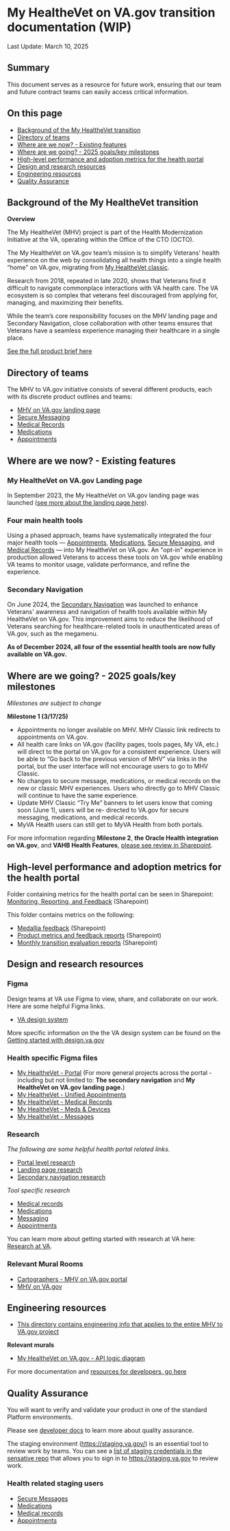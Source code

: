 # My HealtheVet on VA.gov transition documentation (WIP) 

Last Update: March 10, 2025

## Summary

This document serves as a resource for future work, ensuring that our team and future contract teams can easily access critical information. 

## On this page

* [Background of the My HealtheVet transition](#background)
* [Directory of teams](#directoryofteams)
* [Where are we now? - Existing features](#existingfeatures)
* [Where are we going? - 2025 goals/key milestones](#2025goals)
* [High-level performance and adoption metrics for the health portal](#metrics)
* [Design and research resources](#design)
* [Engineering resources](#engineering) 
* [Quality Assurance](#qa)

## <a name="background"></a>Background of the My HealtheVet transition<be>

**Overview**

The My HealtheVet (MHV) project is part of the Health Modernization Initiative at the VA, operating within the Office of the CTO (OCTO). 

The My HealtheVet on VA.gov team’s mission is to simplify Veterans’ health experience on the web by consolidating all health things into a single health “home” on VA.gov, migrating from [My HealtheVet classic](https://www.myhealth.va.gov/mhv-portal-web/home). 

Research from 2018, repeated in late 2020, shows that Veterans find it difficult to navigate commonplace interactions with VA health care. The VA ecosystem is so complex that veterans feel discouraged from applying for, managing, and maximizing their benefits.

While the team’s core responsibility focuses on the MHV landing page and Secondary Navigation, close collaboration with other teams ensures that Veterans have a seamless experience managing their healthcare in a single place. 

[See the full product brief here](https://github.com/department-of-veterans-affairs/va.gov-team/blob/master/products/health-care/digital-health-modernization/product/product-brief.md)

## <a name="directoryofteams"></a>Directory of teams<be>

The MHV to VA.gov initiative consists of several different products, each with its discrete product outlines and teams:

  - [MHV on VA.gov landing page](https://github.com/department-of-veterans-affairs/va.gov-team/tree/master/products/health-care/digital-health-modernization/mhv-to-va.gov/landing-page)  
  - [Secure Messaging](https://github.com/department-of-veterans-affairs/va.gov-team/tree/master/products/health-care/digital-health-modernization/mhv-to-va.gov/secure-messaging/product)
  - [Medical Records](https://github.com/department-of-veterans-affairs/va.gov-team/blob/master/products/health-care/digital-health-modernization/mhv-to-va.gov/medical-records/README.md)
  - [Medications](https://github.com/department-of-veterans-affairs/va.gov-team/blob/master/products/health-care/digital-health-modernization/mhv-to-va.gov/medications/README.md)
  - [Appointments](https://github.com/department-of-veterans-affairs/va.gov-team/tree/master/products/health-care/appointments/va-online-scheduling)

## <a name="existingfeatures"></a>Where are we now? - Existing features<be>

### My HealtheVet on VA.gov Landing page

In September 2023, the My HealtheVet on VA.gov landing page was launched ([see more about the landing page here](https://github.com/department-of-veterans-affairs/va.gov-team/tree/master/products/health-care/digital-health-modernization/mhv-to-va.gov/landing-page)). 

### Four main health tools 

Using a phased approach, teams have systematically integrated the four major health tools — [Appointments](https://github.com/department-of-veterans-affairs/va.gov-team/tree/master/products/health-care/appointments/va-online-scheduling),  [Medications](https://github.com/department-of-veterans-affairs/va.gov-team/blob/master/products/health-care/digital-health-modernization/mhv-to-va.gov/medications/README.md), [Secure Messaging](https://github.com/department-of-veterans-affairs/va.gov-team/tree/master/products/health-care/digital-health-modernization/mhv-to-va.gov/secure-messaging/product), and [Medical Records](https://github.com/department-of-veterans-affairs/va.gov-team/blob/master/products/health-care/digital-health-modernization/mhv-to-va.gov/medical-records/README.md) — into My HealtheVet on VA.gov. An "opt-in" experience in production allowed Veterans to access these tools on VA.gov while enabling VA teams to monitor usage, validate performance, and refine the experience. 

### Secondary Navigation

On June 2024, the [Secondary Navigation](https://github.com/department-of-veterans-affairs/va.gov-team/blob/master/products/health-care/digital-health-modernization/mhv-to-va.gov/secondary-nav/README.md) was launched to enhance Veterans' awareness and navigation of health tools available within My HealtheVet on VA.gov. This improvement aims to reduce the likelihood of Veterans searching for healthcare-related tools in unauthenticated areas of VA.gov, such as the megamenu.

**As of December 2024, all four of the essential health tools are now fully available on VA.gov.** 

## <a name="2025goals"></a>Where are we going? - 2025 goals/key milestones<be>

*Milestones are subject to change* 

**Milestone 1 (3/17/25)**

- Appointments no longer available on MHV. MHV Classic link redirects to appointments on VA.gov.
- All health care links on VA.gov (facility pages, tools pages, My VA, etc.) will direct to the portal
on VA.gov for a consistent experience. Users will be able to “Go back to the previous version of
MHV” via links in the portal, but the user interface will not encourage users to go to MHV Classic.
- No changes to secure message, medications, or medical records on the new or classic MHV
experiences. Users who directly go to MHV Classic will continue to have the same experience.
- Update MHV Classic “Try Me” banners to let users know that coming soon (June 1), users will be re-
directed to VA.gov for secure messaging, medications, and medical records.
- MyVA Health users can still get to MyVA Health from both portals.

For more information regarding **Milestone 2**, **the Oracle Health integration on VA.gov**, and **VAHB Health Features**, [please see review in Sharepoint](https://dvagov.sharepoint.com/:p:/r/sites/OCTO-Health/_layouts/15/Doc.aspx?sourcedoc=%7B06E09678-7D2D-4AEA-991D-BF33A960F896%7D&file=2.24725%20-%20MHV%20on%20VA.gov%20Transition%20Timeline%202025.pptx&action=edit&mobileredirect=true&DefaultItemOpen=1&ct=1741186637169&wdOrigin=OFFICECOM-WEB.START.EDGEWORTH&cid=7c137060-4176-4ad3-bae1-df9d57e6a12c&wdPreviousSessionSrc=HarmonyWeb&wdPreviousSession=dc48b4cc-a814-40f7-aa78-a1286844355b). 

## <a name="metrics"></a>High-level performance and adoption metrics for the health portal<be>

Folder containing metrics for the health portal can be seen in Sharepoint: [Monitoring, Reporting, and Feedback](https://dvagov.sharepoint.com/sites/HealthApartment/Shared%20Documents/Forms/AllItems.aspx?csf=1&web=1&e=QGJNSi&CID=5667b80d%2D4ee2%2D46b6%2Da293%2Df55fbab8b5e1&FolderCTID=0x012000E6CB91B251F8F14F832E520FAF90885D&id=%2Fsites%2FHealthApartment%2FShared%20Documents%2FGeneral%2FMonitoring%2C%20Reporting%2C%20and%20Feedback&viewid=9384f3a8%2De3e8%2D4abb%2Db2ab%2D24cf305ccdac) (Sharepoint)

This folder contains metrics on the following: 

  - [Medallia feedback](https://dvagov.sharepoint.com/:f:/r/sites/HealthApartment/Shared%20Documents/General/Monitoring,%20Reporting,%20and%20Feedback/Medallia%20feedback?csf=1&web=1&e=h9cZ0u) (Sharepoint)
 - [Product metrics and feedback reports](https://dvagov.sharepoint.com/:f:/r/sites/HealthApartment/Shared%20Documents/General/Monitoring,%20Reporting,%20and%20Feedback/Monthly%20Product%20Metrics%20%26%20Feedback%20Reports?csf=1&web=1&e=qmWxPb) (Sharepoint)
 - [Monthly transition evaluation reports](https://dvagov.sharepoint.com/:f:/r/sites/HealthApartment/Shared%20Documents/General/Monitoring,%20Reporting,%20and%20Feedback/Monthly%20Transition%20Evaluation%20reports?csf=1&web=1&e=1Ekyyg) (Sharepoint)

## <a name="design"></a>Design and research resources<be>

### Figma 

Design teams at VA use Figma to view, share, and collaborate on our work. Here are some helpful Figma links. 

- [VA design system](https://www.figma.com/files/team/1278375444205744118/project/105082786/VA-Design-System?fuid=1094287939207433857)

More specific information on the the VA design system can be found on the [Getting started with design.va.gov](design.va.gov)

### Health specific Figma files 

- [My HealtheVet - Portal](https://www.figma.com/files/team/1278375444205744118/project/176500480/MHV---Portal?fuid=1094287939207433857) (For more general projects across the portal - including but not limited to: **The secondary navigation** and **My HealtheVet on VA.gov landing page.**) 
- [My HealtheVet - Unified Appointments](https://www.figma.com/files/team/1278375444205744118/project/175332858/MHV---Unified-Appointments?fuid=1094287939207433857) 
- [My HealtheVet - Medical Records](https://www.figma.com/files/team/1278375444205744118/project/176500754/MHV---Medical-Records?fuid=1094287939207433857)
- [My HealtheVet - Meds & Devices](https://www.figma.com/files/team/1278375444205744118/project/176500922/MHV---Meds-%26-Devices?fuid=1094287939207433857)
- [My HealtheVet - Messages](https://www.figma.com/files/team/1278375444205744118/project/198497820/MHV---Messages?fuid=1094287939207433857) 

### Research

_The following are some helpful health portal related links._

- [Portal level research](https://github.com/department-of-veterans-affairs/va.gov-team/tree/master/products/health-care/digital-health-modernization/mhv-to-va.gov/research)
- [Landing page research](https://github.com/department-of-veterans-affairs/va.gov-team/tree/master/products/health-care/digital-health-modernization/mhv-to-va.gov/landing-page/research)
- [Secondary navigation research](https://github.com/department-of-veterans-affairs/va.gov-team/tree/master/products/health-care/digital-health-modernization/mhv-to-va.gov/secondary-nav)

_Tool specific research_

- [Medical records](https://github.com/department-of-veterans-affairs/va.gov-team/tree/master/products/health-care/digital-health-modernization/mhv-to-va.gov/medical-records/research)
- [Medications](https://github.com/department-of-veterans-affairs/va.gov-team/tree/master/products/health-care/digital-health-modernization/mhv-to-va.gov/medications/research)
- [Messaging](https://github.com/department-of-veterans-affairs/va.gov-team/tree/master/products/health-care/digital-health-modernization/mhv-to-va.gov/secure-messaging/research)
- [Appointments](https://github.com/department-of-veterans-affairs/va.gov-team/tree/master/products/health-care/appointments/va-online-scheduling/research) 

You can learn more about getting started with research at VA here: [Research at VA](https://depo-platform-documentation.scrollhelp.site/research-design/research-at-va).

### Relevant Mural Rooms 

- [Cartographers - MHV on VA.gov portal](https://app.mural.co/invitation/room/1698186759596?code=02f984b27ce94456b25ea2a67987e582&sender=u24af215c7d9bf806b8545488)
- [MHV on VA.gov](https://app.mural.co/t/departmentofveteransaffairs9999/r/1646265288521) 

## <a name="engineering"></a>Engineering resources<be>

- [This directory contains engineering info that applies to the entire MHV to VA.gov project](https://github.com/department-of-veterans-affairs/va.gov-team/tree/master/products/health-care/digital-health-modernization/engineering)

**Relevant murals**

- [My HealtheVet on VA.gov - API logic diagram](https://app.mural.co/t/departmentofveteransaffairs9999/m/departmentofveteransaffairs9999/1717177396025/367057c4a9219404c3b7080e71210082b3c65771?sender=u24af215c7d9bf806b8545488) 

For more documentation and [resources for developers, go here](https://design.va.gov/about/developers/) 

## <a name="qa"></a>Quality Assurance<be>

You will want to verify and validate your product in one of the standard Platform environments.

Please see [developer docs](https://depo-platform-documentation.scrollhelp.site/developer-docs/qa-and-accessibility-testing) to learn more about quality assurance. 

The staging environment (https://staging.va.gov/) is an essential tool to review work by teams. You can see a [list of staging credentials in the sensative repo](https://github.com/department-of-veterans-affairs/va.gov-team-sensitive/blob/15c8f93da2a19bbe38705cfbde1179a6c36e25a8/Administrative/vagov-users/mvi-staging-users.csv#L18) that allows you to sign in to https://staging.va.gov to review work. 

### Health related staging users

* [Secure Messages](https://github.com/department-of-veterans-affairs/va.gov-team-sensitive/blob/master/teams/sm/test-accounts.md)
* [Medications](https://github.com/department-of-veterans-affairs/va.gov-team-sensitive/blob/master/teams/medications/test-accounts.md)
* [Medical records](https://github.com/department-of-veterans-affairs/va.gov-team-sensitive/blob/master/teams/mr/test-accounts.md)
* [Appointments](https://github.com/department-of-veterans-affairs/va.gov-team-sensitive/blob/master/Administrative/vagov-users/staging-test-accounts-vaos.md)
